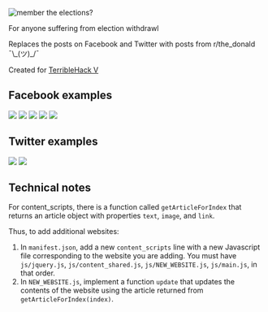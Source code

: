 ![member the elections?](https://github.com/AcroMace/member-the-elections/raw/master/res/icon/640x640.png)

For anyone suffering from election withdrawl

Replaces the posts on Facebook and Twitter with posts from r/the\_donald ¯\\\_(ツ)_/¯

Created for [TerribleHack V](http://terriblehack.website/)

## Facebook examples

![](https://github.com/AcroMace/member-the-elections/raw/master/res/screenshots/facebook.png)
![](https://github.com/AcroMace/member-the-elections/raw/master/res/screenshots/facebook2.png)
![](https://github.com/AcroMace/member-the-elections/raw/master/res/screenshots/facebook3.png)
![](https://github.com/AcroMace/member-the-elections/raw/master/res/screenshots/facebook4.png)
![](https://github.com/AcroMace/member-the-elections/raw/master/res/screenshots/facebook5.png)

## Twitter examples

![](https://github.com/AcroMace/member-the-elections/raw/master/res/screenshots/twitter.png)
![](https://github.com/AcroMace/member-the-elections/raw/master/res/screenshots/twitter2.png)

## Technical notes

For content_scripts, there is a function called `getArticleForIndex` that returns an article object with properties `text`, `image`, and `link`.

Thus, to add additional websites:

1. In `manifest.json`, add a new `content_scripts` line with a new Javascript file corresponding to the website you are adding. You must have `js/jquery.js`, `js/content_shared.js`, `js/NEW_WEBSITE.js`, `js/main.js`, in that order.
2. In `NEW_WEBSITE.js`, implement a function `update` that updates the contents of the website using the article returned from `getArticleForIndex(index)`.
